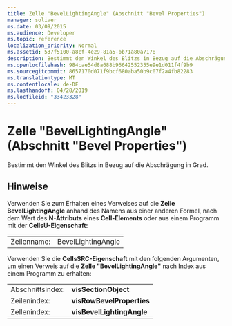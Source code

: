 ```yaml
---
title: Zelle "BevelLightingAngle" (Abschnitt "Bevel Properties")
manager: soliver
ms.date: 03/09/2015
ms.audience: Developer
ms.topic: reference
localization_priority: Normal
ms.assetid: 537f5100-a8cf-4e29-81a5-bb71a80a7178
description: Bestimmt den Winkel des Blitzs in Bezug auf die Abschrägung in Grad.
ms.openlocfilehash: 984cae54d8a688b96642552355e9e1d011f4f9b9
ms.sourcegitcommit: 8657170d071f9bcf680aba50b9c07f2a4fb82283
ms.translationtype: MT
ms.contentlocale: de-DE
ms.lasthandoff: 04/28/2019
ms.locfileid: "33423328"
---
```

# <a name="bevellightingangle-cell-bevel-properties-section"></a>Zelle "BevelLightingAngle" (Abschnitt "Bevel Properties")

Bestimmt den Winkel des Blitzs in Bezug auf die Abschrägung in Grad. 
  
## <a name="remarks"></a>Hinweise

Verwenden Sie zum Erhalten eines Verweises auf die **Zelle BevelLightingAngle** anhand des Namens aus einer anderen Formel, nach dem Wert des **N-Attributs** eines **Cell-Elements** oder aus einem Programm mit der **CellsU-Eigenschaft:** 
  
|||
|:-----|:-----|
| Zellenname:  <br/> | BevelLightingAngle  <br/> |
   
Verwenden Sie die **CellsSRC-Eigenschaft** mit den folgenden Argumenten, um einen Verweis auf die **Zelle "BevelLightingAngle"** nach Index aus einem Programm zu erhalten: 
  
|||
|:-----|:-----|
| Abschnittsindex:  <br/> |**visSectionObject** <br/> |
| Zeilenindex:  <br/> |**visRowBevelProperties** <br/> |
| Zellenindex:  <br/> |**visBevelLightingAngle** <br/> |
   

